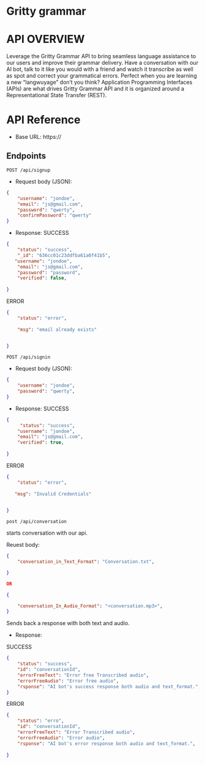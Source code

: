 # Gritty grammar

# API OVERVIEW
Leverage the Gritty Grammar API to bring seamless language assistance to our users and improve their grammar delivery.
Have a conversation with our AI bot, talk to it like you would with a friend and watch it transcribe as well as spot and correct your grammatical errors.
Perfect when you are learning a new “langwuyage” don’t you think?
Application Programming Interfaces (APIs) are what drives Gritty Grammar API and it is organized around a Representational State Transfer (REST).

# API Reference
- Base URL: https://

## Endpoints

`POST /api/signup`

- Request body (JSON):

```json
{
    "username": "jondoe",
    "email": "js@gmail.com",
    "password": "qwerty",
    "confirmPassword": "qwerty"
}
```
- Response:
SUCCESS

```json
{
    "status": "success",
    "_id": "636cc01c23ddfba61a0f41b5",
   "username": "jondoe",
    "email": "js@gmail.com",
    "password": "password",
    "verified": false,
   
}

```


ERROR

```json
{
    "status": "error",
    
    "msg": "email already exists"

    
}
```

`POST /api/signin`

- Request body (JSON):

```json
{
    "username": "jondoe",
    "password": "qwerty",
}
```
- Response:
SUCCESS

```json
{   
     "status": "success",
    "username": "jondoe",
    "email": "js@gmail.com",
    "verified": true,
   
}

```


ERROR

```json
{
    "status": "error",
    
   "msg": "Invalid Credentials"

    
}
```

`post /api/conversation`

starts conversation with our api.

Reuest body:

```json
{
    "conversation_in_Text_Format": "Conversation.txt",

}

OR

{

    "conversation_In_Audio_Format": "<conversation.mp3>",
}

```
Sends back a response with both text and  audio.

- Response:

SUCCESS

```json
{
    "status": "success",
    "id": "conversationId",
    "errorFreeText": "Error free Transcribed audio",
    "errorFreeAudio": "Error free audio",
    "rsponse": "AI bot's success response both audio and text_format.",
}

```


ERROR

```json
{
    "status": "erro",
    "id": "conversationId",
    "errorFreeText": "Error Transcribed audio",
    "errorFreeAudio": "Error audio",
    "rsponse": "AI bot's error response both audio and text_format.",
    
}
```


